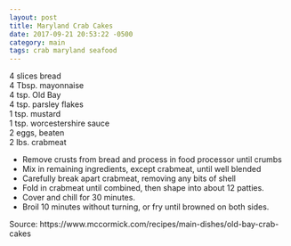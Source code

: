 ```yaml
---
layout: post
title: Maryland Crab Cakes
date: 2017-09-21 20:53:22 -0500
category: main
tags: crab maryland seafood
---
```

4 slices bread  
4 Tbsp. mayonnaise  
4 tsp. Old Bay  
4 tsp. parsley flakes  
1 tsp. mustard  
1 tsp. worcestershire sauce  
2 eggs, beaten  
2 lbs. crabmeat  
<ul>
 	<li>Remove crusts from bread and process in food processor until crumbs</li>
 	<li>Mix in remaining ingredients, except crabmeat, until well blended</li>
 	<li>Carefully break apart crabmeat, removing any bits of shell</li>
 	<li>Fold in crabmeat until combined, then shape into about 12 patties.</li>
 	<li>Cover and chill for 30 minutes.</li>
 	<li>Broil 10 minutes without turning, or fry until browned on both sides.</li>
</ul>
Source: https://www.mccormick.com/recipes/main-dishes/old-bay-crab-cakes  
